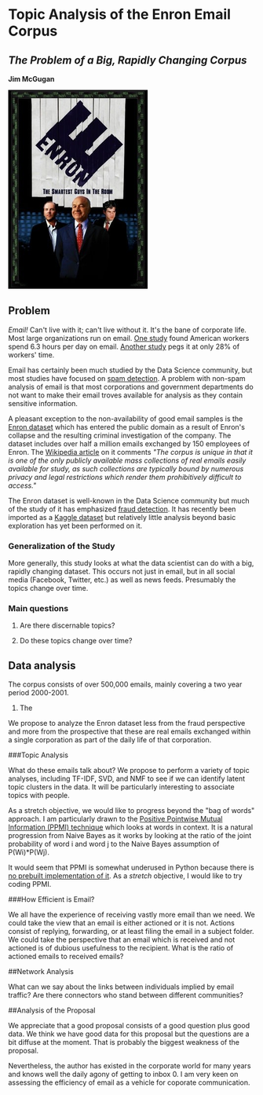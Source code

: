 # Topic Analysis of the Enron Email Corpus  
## _The Problem of a Big, Rapidly Changing Corpus_

**Jim McGugan**

![Enron Image](images/enron-mugs.jpeg)

## Problem

*Email!* Can't live with it; can't live without it. It's the bane of corporate life. Most large organizations run on email. [One study](https://www.huffingtonpost.com/entry/check-work-email-hours-survey_us_55ddd168e4b0a40aa3ace672) found American workers spend 6.3 hours per day on email. [Another study](https://mashable.com/2012/08/01/email-workers-time/#gTF9bAOY2EqD) pegs it at only 28% of workers' time.

Email has certainly been much studied by the Data Science community, but most studies have focused on [spam detection](https://en.wikipedia.org/wiki/Naive_Bayes_spam_filtering). A problem with non-spam analysis of email is that most corporations and government departments do not want to make their email troves available for analysis as they contain sensitive information.

A pleasant exception to the non-availability of good email samples is the [Enron dataset](http://www.cs.cmu.edu/~./enron/) which has entered the public domain as a result of Enron's collapse and the resulting criminal investigation of the company. The dataset includes over half a million emails exchanged by 150 employees of Enron. The [Wikipedia article](https://en.wikipedia.org/wiki/Enron_Corpus) on it comments *"The corpus is unique in that it is one of the only publicly available mass collections of real emails easily available for study, as such collections are typically bound by numerous privacy and legal restrictions which render them prohibitively difficult to access."*

The Enron dataset is well-known in the Data Science community but much of the study of it has emphasized [fraud detection](https://linkurio.us/blog/investigating-the-enron-email-dataset/). It has recently been imported as a [Kaggle dataset](https://www.kaggle.com/wcukierski/enron-email-dataset) but relatively little analysis beyond basic exploration has yet been performed on it.

### Generalization of the Study

More generally, this study looks at what the data scientist can do with a big, rapidly changing dataset. This occurs not just in email, but in all social media (Facebook, Twitter, etc.) as well as news feeds. Presumably the topics change over time.

### Main questions

1. Are there discernable topics?

2. Do these topics change over time?

## Data analysis

The corpus consists of over 500,000 emails, mainly covering a two year period 2000-2001.

1. The

We propose to analyze the Enron dataset less from the fraud perspective and more from the prospective that these are real emails exchanged within a single corporation as part of the daily life of that corporation.

###Topic Analysis

What do these emails talk about? We propose to perform a variety of topic analyses, including TF-IDF, SVD, and NMF to see if we can identify latent topic clusters in the data. It will be particularly interesting to associate topics with people.

As a stretch objective, we would like to progress beyond the "bag of words" approach. I am particularly drawn to the [Positive Pointwise Mutual Information (PPMI) technique](https://en.wikipedia.org/wiki/Pointwise_mutual_information#mw-head) which looks at words in context. It is a natural progression from Naive Bayes as it works by looking at the ratio of the joint probability of word i and word j to the Naive Bayes assumption of P(Wi)*P(Wj).

It would seem that PPMI is somewhat underused in Python because there is [no prebuilt implementation of it](https://stackoverflow.com/questions/22118350/python-sentiment-analysis-using-pointwise-mutual-information). As a *stretch* objective, I would like to try coding PPMI.

###How Efficient is Email?

We all have the experience of receiving vastly more email than we need. We could take the view that an email is either actioned or it is not. Actions consist of replying, forwarding, or at least filing the email in a subject folder. We could take the perspective that an email which is received and not actioned is of dubious usefulness to the recipient. What is the ratio of actioned emails to received emails?

##Network Analysis

What can we say about the links between individuals implied by email traffic? Are there connectors who stand between different communities?

##Analysis of the Proposal

We appreciate that a good proposal consists of a good question plus good data. We think we have good data for this proposal but the questions are a bit diffuse at the moment. That is probably the biggest weakness of the proposal.

Nevertheless, the author has existed in the corporate world for many years and knows well the daily agony of getting to inbox 0. I am very keen on assessing the efficiency of email as a vehicle for coporate communication.
